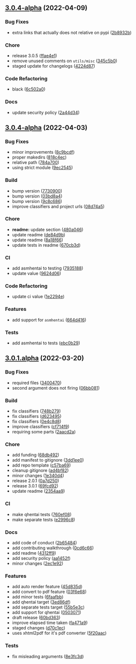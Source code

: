 <a name="3.0.4-alpha"></a>
## [3.0.4-alpha](https://github.com/sinkaroid/tomoe/compare/3.0.4-alpha...3.0.4-alpha) (2022-04-09)

### Bug Fixes
- extra links that actually does not relative on pypi ([2b8932b](https://github.com/sinkaroid/tomoe/commit/2b8932b39ed0ebe4f0642b411ece75865dd7d588))

### Chore
- release 3.0.5 ([ffae4e1](https://github.com/sinkaroid/tomoe/commit/ffae4e123aa930062dbfd7a688f60342c8bacb3f))
- remove unused comments on `utils/misc` ([345c5b0](https://github.com/sinkaroid/tomoe/commit/345c5b0fa6260b74649bb7c3fd484f0c4f8f38b6))
- staged update for changelogs ([4224d87](https://github.com/sinkaroid/tomoe/commit/4224d87992ceb3332dee02148ef954e539335c66))

### Code Refactoring
- black ([6c502a0](https://github.com/sinkaroid/tomoe/commit/6c502a04ee50b1f8cc9dd24964219f955d43f5fd))

### Docs
- update security policy ([2a44d34](https://github.com/sinkaroid/tomoe/commit/2a44d34e5d8d4cea2fead28ebbb9ca7ba5847f46))


<a name="3.0.4-alpha"></a>
## [3.0.4-alpha](https://github.com/sinkaroid/tomoe/compare/3.0.1.alpha...3.0.4-alpha) (2022-04-03)

### Bug Fixes
- minor improvements ([8c9bcdf](https://github.com/sinkaroid/tomoe/commit/8c9bcdf34a1fd842d946dbbd29e1d907a3130f28))
- proper makedirs ([818c4ec](https://github.com/sinkaroid/tomoe/commit/818c4ec6f19ea5adc08990cbc330c9a38c594b22))
- relative path ([784a700](https://github.com/sinkaroid/tomoe/commit/784a7004663f764aa6c0066e793b6820947c9908))
- using strict module ([9ec2545](https://github.com/sinkaroid/tomoe/commit/9ec25456ad979ec1be47d7d9879f1448a6dd6004))

### Build
- bump version ([7730900](https://github.com/sinkaroid/tomoe/commit/77309009e6c030ea4125d0f2c250611ceed5a1ca))
- bump version ([03bd8a4](https://github.com/sinkaroid/tomoe/commit/03bd8a4129517f640b843f543fc20ef3b29d4e87))
- bump version ([9c8c686](https://github.com/sinkaroid/tomoe/commit/9c8c686d194f089b388423258d41d39ca39270e2))
- improve classifiers and project urls ([08d74a5](https://github.com/sinkaroid/tomoe/commit/08d74a5f3e4ebc75dc13d107349f8c3ea930dd14))

### Chore
- **readme:** update section ([480a046](https://github.com/sinkaroid/tomoe/commit/480a046f71cefd612ea9efa4f24d210db12251e8))
- update readme ([de84d9b](https://github.com/sinkaroid/tomoe/commit/de84d9bcdfe15b3efaf14238ee8596929007b914))
- update readme ([8a18f66](https://github.com/sinkaroid/tomoe/commit/8a18f66e87c393e6a5fc56a02377bde6c9a7a213))
- update tests in readme ([670cb3d](https://github.com/sinkaroid/tomoe/commit/670cb3d878704ae1a0f8bd17c90f4dcd55c98e99))

### CI
- add asmhentai to testing ([7935188](https://github.com/sinkaroid/tomoe/commit/7935188cc3d2030bb4436e3da0a29998cebb8635))
- update value ([9624d06](https://github.com/sinkaroid/tomoe/commit/9624d06e572ff5f176ac3cb911898ae4cf79ce5b))

### Code Refactoring
- update ci value ([1e2294e](https://github.com/sinkaroid/tomoe/commit/1e2294e77b67cd8eb9fab2761c7212b5187235b6))

### Features
- add support for `asmhentai` ([664d416](https://github.com/sinkaroid/tomoe/commit/664d416b05f1cff52debddcfa8c798c74a7831f2))

### Tests
- add asmhentai to tests ([ebc0b29](https://github.com/sinkaroid/tomoe/commit/ebc0b290dc0acdb9d76964c136c818e37ef4deb2))


<a name="3.0.1.alpha"></a>
## [3.0.1.alpha](https://github.com/sinkaroid/tomoe/compare/75985fbbdfcf75208d186ea5bcd48b4a888ead37...3.0.1.alpha) (2022-03-20)

### Bug Fixes
- required files ([3400470](https://github.com/sinkaroid/tomoe/commit/34004706afed62ff284847e34bef66286336c667))
- second argument does not firing ([06bb081](https://github.com/sinkaroid/tomoe/commit/06bb081b5187a67385d5ff08133540c1af9f060f))

### Build
- fix classifiers ([748b279](https://github.com/sinkaroid/tomoe/commit/748b2799dc24b1ca23ca513d2b5160a880b1e0ee))
- fix classifiers ([d623495](https://github.com/sinkaroid/tomoe/commit/d623495acf645407e4a58228eefa9ffd98c75c84))
- fix classifiers ([0e4c8d8](https://github.com/sinkaroid/tomoe/commit/0e4c8d8d102efb3ebead620cf04bd8ac477c3d27))
- improve classifiers ([cf714f9](https://github.com/sinkaroid/tomoe/commit/cf714f9020f50281efc6ea9207f8642f7f6b536d))
- requiring some parts ([2aacd2a](https://github.com/sinkaroid/tomoe/commit/2aacd2a6266638c0948181bd32933f87260f4764))

### Chore
- add funding ([68db492](https://github.com/sinkaroid/tomoe/commit/68db492ad871effb853ee3934d618d3aa284e929))
- add manifest to gitignore ([3dd1ee0](https://github.com/sinkaroid/tomoe/commit/3dd1ee0749e8fed252f347eeaeca3424b27bd7cd))
- add repo template ([c57ba69](https://github.com/sinkaroid/tomoe/commit/c57ba693dd558372d74a89e5ffc30a6efc6f190c))
- cleanup gitignore ([ad4bf82](https://github.com/sinkaroid/tomoe/commit/ad4bf82e922f8f0b6d313717b4361c1506b2cb10))
- minor changes ([1e340d4](https://github.com/sinkaroid/tomoe/commit/1e340d4c84e622762d6fc71875c29571505f5502))
- release 2.0.1 ([0a7d250](https://github.com/sinkaroid/tomoe/commit/0a7d250d60e67c4b22e9f4e3dce37b8f20bbf2f1))
- release 3.0.1 ([69fcd92](https://github.com/sinkaroid/tomoe/commit/69fcd92f99061eef99b509690ba30ac23c2a1860))
- update readme ([2354aa9](https://github.com/sinkaroid/tomoe/commit/2354aa9235055765639c91346b1d73a149a390df))

### CI
- make qhentai tests ([760ef08](https://github.com/sinkaroid/tomoe/commit/760ef08a5c129fda809ad71e6534ee8e225cdff7))
- make separate tests ([e2996c8](https://github.com/sinkaroid/tomoe/commit/e2996c88cd6b0970c24141775a93979b3323d5f4))

### Docs
- add code of conduct ([2b65484](https://github.com/sinkaroid/tomoe/commit/2b654844102ebfb9ada54ca98acc50f39816f771))
- add contributing walkthrough ([0cd6c66](https://github.com/sinkaroid/tomoe/commit/0cd6c66aec8a84a81f5583fef4d1680e933a6cb8))
- add readme ([4312ff9](https://github.com/sinkaroid/tomoe/commit/4312ff93e143f11ef99d4432e683bedbc3425890))
- add security policy ([aa1452f](https://github.com/sinkaroid/tomoe/commit/aa1452f28140cf013f4662bc13b3d83c37fee5f4))
- minor changes ([2ec1e92](https://github.com/sinkaroid/tomoe/commit/2ec1e92c3d55e1c9abafea09ed5ed2cf595354c0))

### Features
- add auto render feature ([45d835d](https://github.com/sinkaroid/tomoe/commit/45d835dee3a4afa89fbebe3c393fedb00667bd2a))
- add convert to pdf feature ([03f6e68](https://github.com/sinkaroid/tomoe/commit/03f6e682a3d166b4238b3dc97ebe5b0058d12bd4))
- add minor tests ([6faafbb](https://github.com/sinkaroid/tomoe/commit/6faafbbad6c5a281d37b4c9507da18ffed943f3d))
- add qhentai target ([3ed86df](https://github.com/sinkaroid/tomoe/commit/3ed86dfaa5d14aaa3a7fe2ab9dc92587afc55ead))
- add separate tests target ([55b5e3c](https://github.com/sinkaroid/tomoe/commit/55b5e3c733b5c8a4ae6695932358616e9f61ea97))
- add support for qhentai ([0503071](https://github.com/sinkaroid/tomoe/commit/0503071847228e8144cf9cb4fdb4238e4604a7b3))
- draft release ([60bd363](https://github.com/sinkaroid/tomoe/commit/60bd36381b2c0fa17643c2473299ced6d61bbd4a))
- improve elapsed time taken ([fa471a9](https://github.com/sinkaroid/tomoe/commit/fa471a9e88e32109095fb17ea47b3e5319d46c27))
- staged changes ([d70c1ec](https://github.com/sinkaroid/tomoe/commit/d70c1ec453bf93d36d59185e9779283b19da6e81))
- uses xhtml2pdf for it's pdf converter ([5f20aac](https://github.com/sinkaroid/tomoe/commit/5f20aac14b11426884f1636f7dea9f462e1d51db))

### Tests
- fix misleading arguments ([8e3fc3d](https://github.com/sinkaroid/tomoe/commit/8e3fc3d3e765bd125e79a3e1325a8f661ea30da8))


